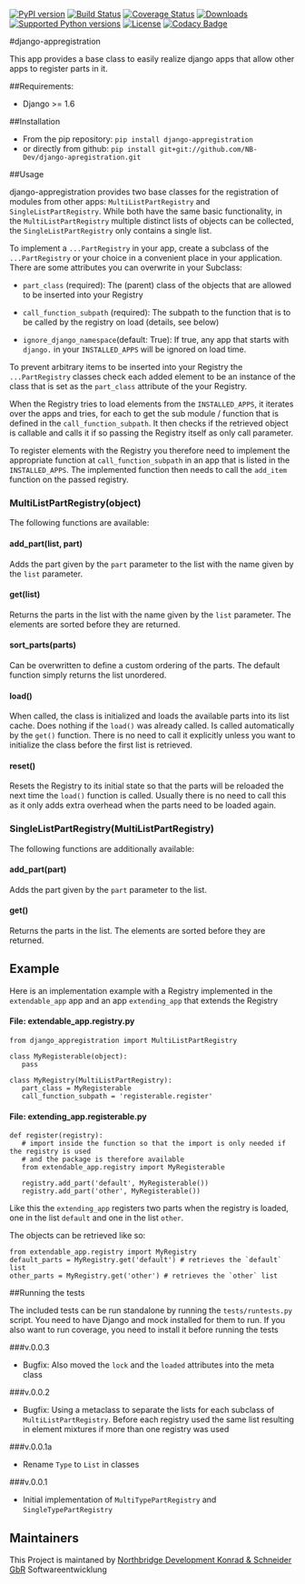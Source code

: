 [![PyPI version](https://img.shields.io/pypi/v/django-appregistration.svg)](http://badge.fury.io/py/django-appregistration) [![Build Status](https://travis-ci.org/NB-Dev/django-appregistration.svg?branch=master)](https://travis-ci.org/NB-Dev/django-appregistration) [![Coverage Status](https://coveralls.io/repos/NB-Dev/django-appregistration/badge.svg?branch=master&service=github)](https://coveralls.io/github/NB-Dev/django-appregistration?branch=master) [![Downloads](https://img.shields.io/pypi/dm/django-appregistration.svg)](https://pypi.python.org/pypi/django-appregistration/) [![Supported Python versions](https://img.shields.io/pypi/pyversions/django-appregistration.svg)](https://pypi.python.org/pypi/django-appregistration/) [![License](https://img.shields.io/pypi/l/django-appregistration.svg)](https://pypi.python.org/pypi/django-appregistration/) [![Codacy Badge](https://api.codacy.com/project/badge/grade/e9e55c2658d54801b6b29a1f52173dcf)](https://www.codacy.com/app/tim_11/django-appregistation)

#django-appregistration


This app provides a base class to easily realize django apps that allow other apps to register parts in it.

##Requirements:

* Django >= 1.6

##Installation

* From the pip repository: `pip install django-appregistration`
* or directly from github: `pip install git+git://github.com/NB-Dev/django-apregistration.git`

##Usage

django-appregistration provides two base classes for the registration of modules from other apps:
`MultiListPartRegistry` and `SingleListPartRegistry`. While both have the same basic functionality, in the
`MultiListPartRegistry` multiple distinct lists of objects can be collected, the `SingleListPartRegistry` only
contains a single list.

To implement a `...PartRegistry` in your app, create a subclass of the `...PartRegistry` or your choice in a convenient
place in your application. There are some attributes you can overwrite in your Subclass:

* `part_class` (required): The (parent) class of the objects that are allowed to be inserted into your Registry

* `call_function_subpath` (required): The subpath to the function that is to be called by the registry on load (details,
see below)

* `ignore_django_namespace`(default: True): If true, any app that starts with `django.` in your `INSTALLED_APPS` will be
ignored on load time.

To prevent arbitrary items to be inserted into your Registry the `...PartRegistry` classes check each added element to
be an instance of the class that is set as the `part_class` attribute of the your Registry.
 
When the Registry tries to load elements from the `INSTALLED_APPS`, it iterates over the apps and tries, for each to get
the sub module / function that is defined in the `call_function_subpath`. It then checks if the retrieved object is
callable and calls it if so passing the Registry itself as only call parameter.

To register elements with the Registry you therefore need to implement the appropriate function at
`call_function_subpath` in an app that is listed in the `INSTALLED_APPS`. The implemented function then needs to call
the `add_item` function on the passed registry.

### MultiListPartRegistry(object)
The following functions are available:

#### add_part(list, part)
Adds the part given by the `part` parameter to the list with the name given by the `list` parameter.

#### get(list)
Returns the parts in the list with the name given by the `list` parameter. The elements are sorted before they are
returned.

#### sort_parts(parts)
Can be overwritten to define a custom ordering of the parts. The default function simply returns the list unordered.

#### load()
When called, the class is initialized and loads the available parts into its list cache. Does nothing if the `load()`
was already called. Is called automatically by the `get()` function. There is no need to call it explicitly unless you
want to initialize the class before the first list is retrieved.

#### reset()
Resets the Registry to its initial state so that the parts will be reloaded the next time the `load()` function is
called. Usually there is no need to call this as it only adds extra overhead when the parts need to be loaded again.

### SingleListPartRegistry(MultiListPartRegistry)
The following functions are additionally available:

#### add_part(part)
Adds the part given by the `part` parameter to the list.

#### get()
Returns the parts in the list. The elements are sorted before they are returned.

## Example
Here is an implementation example with a Registry implemented in the `extendable_app` app and an app `extending_app` 
that extends the Registry

#### File: extendable_app.registry.py
    from django_appregistration import MultiListPartRegistry
    
    class MyRegisterable(object):
       pass
    
    class MyRegistry(MultiListPartRegistry):
       part_class = MyRegisterable
       call_function_subpath = 'registerable.register'

#### File: extending_app.registerable.py
    def register(registry):
       # import inside the function so that the import is only needed if the registry is used
       # and the package is therefore available
       from extendable_app.registry import MyRegisterable
       
       registry.add_part('default', MyRegisterable())
       registry.add_part('other', MyRegisterable())

Like this the `extending_app` registers two parts when the registry is loaded, one in the list `default` and one
in the list `other`.

The objects can be retrieved like so:

    from extendable_app.registry import MyRegistry
    default_parts = MyRegistry.get('default') # retrieves the `default` list
    other_parts = MyRegistry.get('other') # retrieves the `other` list
   

##Running the tests

The included tests can be run standalone by running the `tests/runtests.py` script. You need to have Django and
mock installed for them to run. If you also want to run coverage, you need to install it before running the tests

###v.0.0.3
- Bugfix: Also moved the `lock` and the `loaded` attributes into the meta class 

###v.0.0.2
- Bugfix: Using a metaclass to separate the lists for each subclass of `MultiListPartRegistry`. Before each registry
used the same list resulting in element mixtures if more than one registry was used

###v.0.0.1a
- Rename `Type` to `List` in classes

###v.0.0.1

- Initial implementation of `MultiTypePartRegistry` and `SingleTypePartRegistry`


## Maintainers
This Project is maintaned by [Northbridge Development Konrad & Schneider GbR](http://www.northbridge-development.de) Softwareentwicklung
